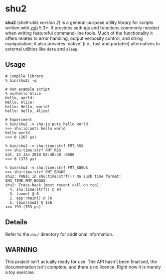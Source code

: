 # shu2

**shu2** (*shell-utils version 2*) is a general-purpose utility library for scripts written with
[zsh](http://zsh.sourceforge.net/) 5.3+. It provides settings and functions commonly needed when writing featureful
command-line tools. Much of the functionality it offers relates to error handling, output verbosity control, and string
manipulation; it also provides 'native' (i.e., fast and portable) alternatives to external utilities like `date` and
`sleep`.

## Usage

```
# Compile library
% bin/shu2c -q

# Run example script
% ex/hello Alice
Hello, world!
Hello, Alice!
hello: Hello, world!
hello: Hello, Alice!

# Experiment
% bin/shu2 -v shu:io:puts hello world
>>> shu:io:puts hello world
hello world
<<< 0 (267 µs)

% bin/shu2 -v shu:time:strf FMT_RSS
>>> shu:time:strf FMT_RSS
Sat, 13 Jan 2018 02:48:30 -0600
<<< 0 (373 µs)

% bin/shu2 -v shu:time:strf FMT_BOGUS
>>> shu:time:strf FMT_BOGUS
shu2: PANIC in shu:time:strf()! No such time format: SHU_TIME_FMT_BOGUS
shu2: Trace-back (most recent call on top):
  4. shu:time:strf() @ 94
  3. (anon) @ 0
  2. app::main() @ 76
  1. {bin/shu2} @ 156
<<< 199 (703 µs)
```

## Details

Refer to the `doc/` directory for additional information.

## WARNING

This project isn't actually ready for use. The API hasn't been finalised, the documentation isn't complete, and there's
no licence. Right now it is merely a toy exercise.
